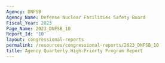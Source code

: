 ```yaml
---
Agency: DNFSB
Agency_Name: Defense Nuclear Facilities Safety Board
Fiscal_Year: 2023
Page_Name: 2023_DNFSB_10
Report_Id: '10'
layout: congressional-reports
permalink: /resources/congressional-reports/2023_DNFSB_10
title: Agency Quarterly High-Priorty Program Report
---
```

